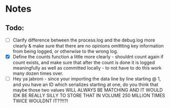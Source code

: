 # Notes 

## Todo: 
- [ ] Clarify difference between the process.log and the debug.log more clearly & make sure that there are no opinions omittting key information from being logged, or otherwise to the wrong log. 
- [X] Define the counts function a little more clearly - shouldnt count again if count exists, and make sure that after the count is done it is logged meaningfully as well as committed locally - to not have to do this work many dozen times over. 
- [ ] Hey ya jabroni - since your importing the data line by line starting @ 1, and you have an ID which serializes starting at one, do you think that maybe those two values WILL ALWAYS BE MATCHING AND IT WOULD IDK BE REALLY SILLY TO STORE THAT IN VOLUME 250 MILLION TIMES TWICE WOULDNT IT??!!?!